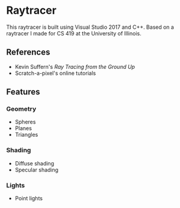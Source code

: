 # Raytracer
This raytracer is built using Visual Studio 2017 and C++. Based on a raytracer I made for CS 419 at the University of Illinois.

## References
- Kevin Suffern's *Ray Tracing from the Ground Up*
- Scratch-a-pixel's online tutorials

## Features
### Geometry
- Spheres
- Planes
- Triangles

### Shading
- Diffuse shading
- Specular shading

### Lights
- Point lights
